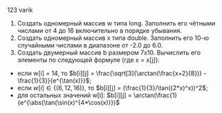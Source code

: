 123 varik
1. Создать одномерный массив w типа long. Заполнить его чётными числами от 4 до 16 включительно в порядке убывания.
2. Создать одномерный массив x типа double. Заполнить его 10-ю случайными числами в диапазоне от -2.0 до 6.0.
3. Создать двумерный массив b размером 7x10. Вычислить его элементы по следующей формуле (где x = x[j]):
  - если w[i] = 14, то $b[i][j] = \frac{\sqrt[3]{\arctan(\frac{x+2}{8})} - \frac{1}{3}}{e^{\tan(x)}}$;
  - если $w[i] \in \{(6, 12, 16)\}$, то $b[i][j] = (\frac{1}{3}/\tan((2*x)^x))^2$;
  - для остальных значений w[i]: $b[i][j] = \arctan(\frac{1}{e^{\abs(\tan(\sin(x)^{4*\cos(x)}})$
